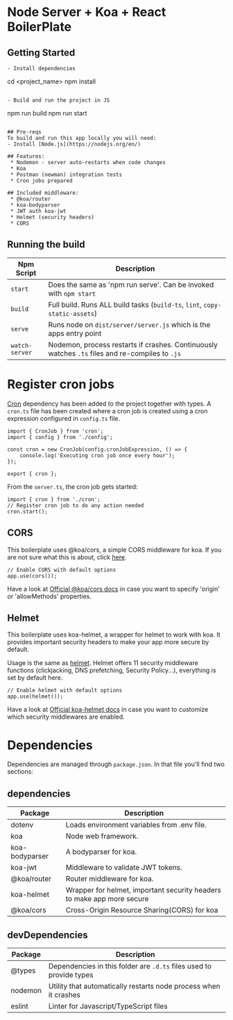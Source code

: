 # Node Server + Koa + React BoilerPlate

## Getting Started

```
- Install dependencies
```
cd <project_name>
npm install
```

- Build and run the project in JS
```
npm run build
npm run start
```

## Pre-reqs
To build and run this app locally you will need:
- Install [Node.js](https://nodejs.org/en/)

## Features:
 * Nodemon - server auto-restarts when code changes
 * Koa
 * Postman (newman) integration tests
 * Cron jobs prepared

## Included middleware:
 * @koa/router
 * koa-bodyparser
 * JWT auth koa-jwt
 * Helmet (security headers)
 * CORS

```
## Running the build

| Npm Script | Description |
| ------------------------- | ------------------------------------------------------------------------------------------------- |
| `start`                   | Does the same as 'npm run serve'. Can be invoked with `npm start`                                 |
| `build`                   | Full build. Runs ALL build tasks (`build-ts`, `lint`, `copy-static-assets`)                       |
| `serve`                   | Runs node on `dist/server/server.js` which is the apps entry point                                |
| `watch-server`            | Nodemon, process restarts if crashes. Continuously watches `.ts` files and re-compiles to `.js`   |


# Register cron jobs
[Cron](https://github.com/node-cron/node-cron) dependency has been added to the project together with types. A `cron.ts` file has been created where a cron job is created using a cron expression configured in `config.ts` file. 

```
import { CronJob } from 'cron';
import { config } from './config';

const cron = new CronJob(config.cronJobExpression, () => {
    console.log('Executing cron job once every hour');
});

export { cron };
```

From the `server.ts`, the cron job gets started:

```
import { cron } from './cron';
// Register cron job to do any action needed
cron.start();
```


## CORS
This boilerplate uses @koa/cors, a simple CORS middleware for koa. If you are not sure what this is about, click [here](https://developer.mozilla.org/en-US/docs/Web/HTTP/CORS).

```
// Enable CORS with default options
app.use(cors());
```
Have a look at [Official @koa/cors docs](https://github.com/koajs/cors) in case you want to specify 'origin' or 'allowMethods' properties.

## Helmet
This boilerplate uses koa-helmet, a wrapper for helmet to work with koa. It provides important security headers to make your app more secure by default. 

Usage is the same as [helmet](https://github.com/helmetjs/helmet). Helmet offers 11 security middleware functions (clickjacking, DNS prefetching, Security Policy...), everything is set by default here.

```
// Enable helmet with default options
app.use(helmet());
```

Have a look at [Official koa-helmet docs](https://github.com/venables/koa-helmet) in case you want to customize which security middlewares are enabled.


# Dependencies
Dependencies are managed through `package.json`.
In that file you'll find two sections:

## dependencies
| Package                         | Description                                                           |
| ------------------------------- | --------------------------------------------------------------------- |
| dotenv                          | Loads environment variables from .env file.                           |
| koa                             | Node web framework.                                                   |
| koa-bodyparser                  | A bodyparser for koa.                                                 |
| koa-jwt                         | Middleware to validate JWT tokens.                                    |
| @koa/router                      | Router middleware for koa.                                            |
| koa-helmet                      | Wrapper for helmet, important security headers to make app more secure| 
| @koa/cors                       | Cross-Origin Resource Sharing(CORS) for koa                           |


## devDependencies
| Package                         | Description                                                           |
| ------------------------------- | --------------------------------------------------------------------- |
| @types                          | Dependencies in this folder are `.d.ts` files used to provide types   |
| nodemon                         | Utility that automatically restarts node process when it crashes      |
| eslint                          | Linter for Javascript/TypeScript files                                |
